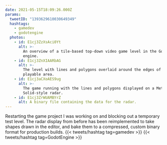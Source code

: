 ```yaml
---
date: 2021-05-15T18:09:26.000Z
params:
  tweetID: "1393629610030649349"
  hashtags:
    - gamedev
    - godotengine
  photos:
    - id: E1cj3ZzXsAci0Yt
      alt: >-
        An overview of a tile-based top-down video game level in the Godot game
        engine.
    - id: E1cj3ZnXIAARbAG
      alt: >-
        The level with lines and polygons overlaid around the edges of the
        playable area.
    - id: E1cj3aCXoAES9ug
      alt: >-
        The game running with the lines and polygons displayed on a Metal Gear
        Solid-style radar.
    - id: E1cj3ZrWUAMBYrZ
      alt: A binary file containing the data for the radar.
---
```


Restarting the game project I was working on and blocking out a temporary test
level. The radar display from before has been reimplemented to take shapes
drawn in the editor, and bake them to a compressed, custom binary format for
production builds. {{< tweets/hashtag tag=gamedev >}}
{{< tweets/hashtag tag=GodotEngine >}}
